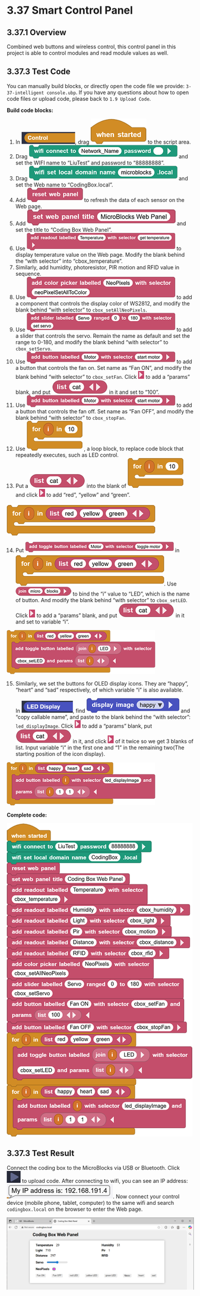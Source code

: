 # 3.37 Smart Control Panel

## 3.37.1 Overview

Combined web buttons and wireless control, this control panel in this project is able to control modules and read module values as well. 

## 3.37.3 Test Code

You can manually build blocks, or directly open the code file we provide: `3-37-intelligent console.ubp`. If you have any questions about how to open code files or upload code, please back to `1.9 Upload Code`.

**Build code blocks:**

1. In ![](./media/control.png), drag ![](./media/t1.png) to the script area.
2. Drag ![t195](./media/t195.png) and set the WIFI name to “LiuTest” and password to “88888888”.
3. Drag ![t196](./media/t196.png) and set the Web name to “CodingBox.local”.
4. Add ![t170](./media/t197.png) to refresh the data of each sensor on the Web page.
5. Add ![t198](./media/t198.png) and set the title to “Coding Box Web Panel”.
6. Use ![t199](./media/t199.png) to display temperature value on the Web page. Modify the blank behind the “with selector” into “cbox_temperature”.
7. Similarly, add humidity, photoresistor, PIR motion and RFID value in sequence.
8. Use ![t206](./media/t206.png) to add a component that controls the display color of WS2812, and modify the blank behind “with selector” to `cbox_setAllNeoPixels`.
9. Use ![t204](./media/t204.png) to add a slider that controls the servo. Remain the name as default and set the range to 0-180, and modify the blank behind “with selector” to `cbox_setServo`.
10. Use ![t207](./media/t207.png) to add a button that controls the fan on. Set name as “Fan ON”, and modify the blank behind “with selector” to `cbox_setFan`. Click ![t219](./media/t219.png) to add a “params” blank, and put ![t217](./media/t217.png) in it and set to “100”.
11. Use ![t207](./media/t207.png) to add a button that controls the fan off. Set name as “Fan OFF”, and modify the blank behind “with selector” to `cbox_stopFan`.
12. Use ![t226](./media/t226.png) , a loop block, to replace code block that repeatedly executes, such as LED control.
13. Put a ![t217](./media/t217.png) into the blank of ![t226](./media/t226.png) and click ![t219](./media/t219.png) to add “red”, “yellow” and “green”.

![t227](./media/t227.png)

14. Put ![t208](./media/t208.png) in ![t227](./media/t227.png). Use ![t228](./media/t228.png) to bind the “i” value to “LED”, which is the name of button. And modify the blank behind “with selector” to `cbox_setLED`. Click ![t219](./media/t219.png) to add a “params” blank, and put ![t217](./media/t217.png) in it and set to variable “i”.

![t229](./media/t229.png)

15. Similarly, we set the buttons for OLED display icons. They are “happy”, “heart” and “sad” respectively, of which variable “i” is also available. 

    In ![LEDDisplay](./media/LEDDisplay.png), find ![t126](./media/t126.png) and “copy callable name”, and paste to the blank behind the “with selector”: `led_displayImage`. Click ![t219](./media/t219.png) to add a “params” blank, put ![t217](./media/t217.png) in it, and click ![t219](./media/t219.png) of it twice so we get 3 blanks of list. Input variable “i” in the first one and “1” in the remaining two(The starting position of the icon display).

![t230](./media/t230.png)

**Complete code:**

![t231](./media/t231.png)

## 3.37.3 Test Result

Connect the coding box to the MicroBlocks via USB or Bluetooth. Click ![t59](./media/t59.png) to upload code. After connecting to wifi, you can see an IP address: ![t212](./media/t212.png). Now connect your control device (mobile phone, tablet, computer) to the same wifi and search `codingbox.local` on the browser to enter the Web page. 

![image-20250714161427169](./media/image-20250714161427169.png)